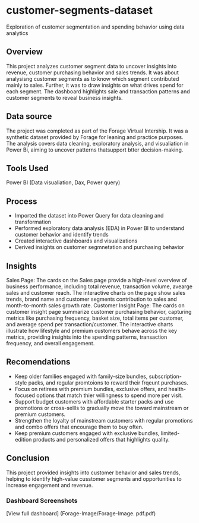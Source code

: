# customer-segments-dataset
Exploration of customer segmentation and spending behavior using data analytics
## Overview 
This project analyzes customer segment data to uncover insights into revenue, customer purchasing behavior and sales trends. It was about analysisng customer segments as to know which segment contributed mainly to sales. Further, it was to draw insights on what drives spend for each segment. The dashboard highlights sale and transaction patterns and customer segments to reveal business insights.
## Data source
The project was completed as part of the Forage Virtual Intership. It was a synthetic dataset provided by Forage for leaning and practice purposes. The analysis covers data cleaning, exploratory analysis, and visualiation in Power Bi, aiming to uncover patterns thatsupport btter decision-making.
## Tools Used 
Power BI (Data visualiation, Dax, Power query)
## Process
- Imported the dataset into Power Query for data cleaning and transformation
- Performed exploratory data analysis (EDA) in Power BI to understand customer behavior and identify trends
- Created interactive dashboards and visualizations
- Derived insights on customer segmnetation and purchasing behavior
## Insights
Sales Page:
The cards on the Sales page provide a high-level overview of business performance, including total revenue, transaction volume, avearge sales and customer reach. The interactive charts on the page show sales trends, brand name and customer segments contribution to sales and month-to-month sales growth rate.
Customer Insight Page:
The cards on customer insight page summarize customer purchasing behavior, capturing metrics like purchasing frequency, basket size, total items per customer, and average spend per transaction/customer. The interactive charts illustrate how lifestyle and premium customers behave across the key metrics, providing insights into the spending patterns, transaction frequency, and overall engagement.
## Recomendations
- Keep older families engaged with family-size bundles, subscription-style packs, and regular promtoions to reward their frqeunt purchases.
- Focus on retirees with premium bundles, exclusive offers, and health-focused options that match thier willingness to spend more per visit.
- Support budget customers with affordable starter packs and use promotions or cross-sellls to gradually move the toward mainstream or premium customers.
- Strengthen the loyalty of mainstream customers with regular promotions and combo offers that encourage them to buy often.
- Keep premium customers engaged with exclusive bundles, limited-edition products and personalized offers that highlights quality.
## Conclusion
This project provided insights into customer behavior and sales trends, helping to identify high-value cusstomer segments and opportunities to increase engagement and revenue.
### Dashboard Screenshots
[View full dashboard] (Forage-Image/Forage-Image. pdf.pdf)

